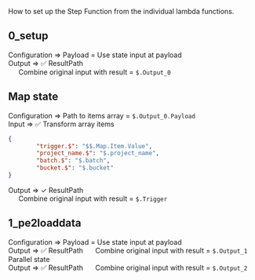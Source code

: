 How to set up the Step Function from the individual lambda functions.

## 0_setup
Configuration => Payload = Use state input at payload  
Output => :white_check_mark: ResultPath  
&ensp;&ensp;&ensp;Combine original input with result = `$.Output_0`

## Map state
Configuration => Path to items array = `$.Output_0.Payload`  
Input => :white_check_mark: Transform array items
```json
{
        "trigger.$": "$$.Map.Item.Value",
        "project_name.$": "$.project_name",
        "batch.$": "$.batch",
        "bucket.$": "$.bucket"
}
```
Output => ✓ ResultPath  
&ensp;&ensp;&ensp;Combine original input with result = `$.Trigger`

## 1_pe2loaddata
Configuration => Payload = Use state input at payload  
Output => :white_check_mark: ResultPath
&ensp;&ensp;&ensp;Combine original input with result = `$.Output_1`  
Parallel state  
Output => :white_check_mark: ResultPath
&ensp;&ensp;&ensp;Combine original input with result = `$.Output_2`
